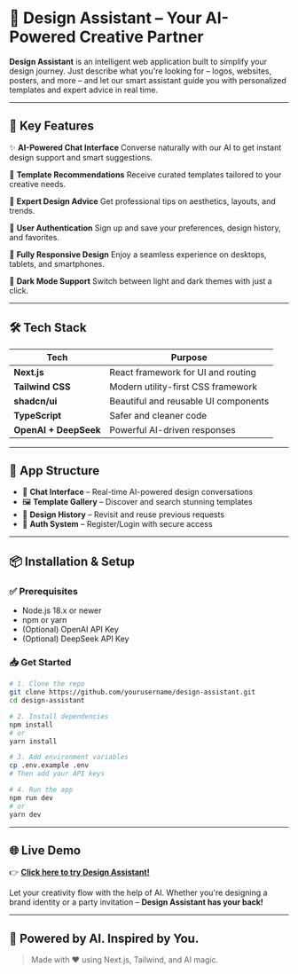 

# 🎨 Design Assistant – Your AI-Powered Creative Partner

**Design Assistant** is an intelligent web application built to simplify your design journey. Just describe what you're looking for – logos, websites, posters, and more – and let our smart assistant guide you with personalized templates and expert advice in real time.

---

## 🚀 Key Features

✨ **AI-Powered Chat Interface**
Converse naturally with our AI to get instant design support and smart suggestions.

📁 **Template Recommendations**
Receive curated templates tailored to your creative needs.

🎨 **Expert Design Advice**
Get professional tips on aesthetics, layouts, and trends.

🔐 **User Authentication**
Sign up and save your preferences, design history, and favorites.

📱 **Fully Responsive Design**
Enjoy a seamless experience on desktops, tablets, and smartphones.

🌙 **Dark Mode Support**
Switch between light and dark themes with just a click.

---

## 🛠️ Tech Stack

| Tech                  | Purpose                              |
| --------------------- | ------------------------------------ |
| **Next.js**           | React framework for UI and routing   |
| **Tailwind CSS**      | Modern utility-first CSS framework   |
| **shadcn/ui**         | Beautiful and reusable UI components |
| **TypeScript**        | Safer and cleaner code               |
| **OpenAI + DeepSeek** | Powerful AI-driven responses         |

---

## 🧩 App Structure

* 💬 **Chat Interface** – Real-time AI-powered design conversations
* 🖼️ **Template Gallery** – Discover and search stunning templates
* 🧾 **Design History** – Revisit and reuse previous requests
* 🔐 **Auth System** – Register/Login with secure access

---

## 📦 Installation & Setup

### ✅ Prerequisites

* Node.js 18.x or newer
* npm or yarn
* (Optional) OpenAI API Key
* (Optional) DeepSeek API Key

### 📥 Get Started

```bash
# 1. Clone the repo
git clone https://github.com/yourusername/design-assistant.git
cd design-assistant

# 2. Install dependencies
npm install
# or
yarn install

# 3. Add environment variables
cp .env.example .env
# Then add your API keys

# 4. Run the app
npm run dev
# or
yarn dev
```

---

## 🌐 Live Demo

👉 [**Click here to try Design Assistant!**](https://v0-chatbot-backend-requirements-nb2n78sep.vercel.app/chat)

Let your creativity flow with the help of AI. Whether you're designing a brand identity or a party invitation – **Design Assistant has your back!**

---

## 🧠 Powered by AI. Inspired by You.

> Made with ❤️ using Next.js, Tailwind, and AI magic.



